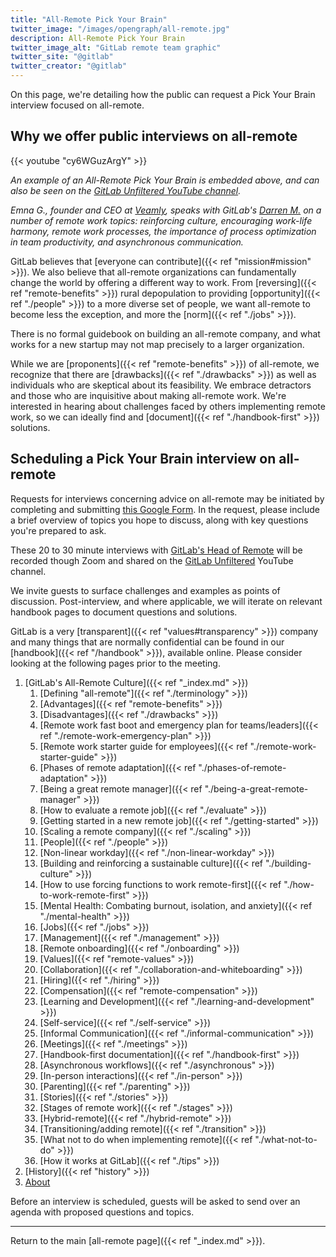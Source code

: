 ```yaml
---
title: "All-Remote Pick Your Brain"
twitter_image: "/images/opengraph/all-remote.jpg"
description: All-Remote Pick Your Brain
twitter_image_alt: "GitLab remote team graphic"
twitter_site: "@gitlab"
twitter_creator: "@gitlab"
---
```


On this page, we're detailing how the public can request a Pick Your Brain interview focused on all-remote.

## Why we offer public interviews on all-remote

{{< youtube "cy6WGuzArgY" >}}

*An example of an All-Remote Pick Your Brain is embedded above, and can also be seen on the [GitLab Unfiltered YouTube channel](https://www.youtube.com/channel/UCMtZ0sc1HHNtGGWZFDRTh5A).*

*Emna G., founder and CEO at [Veamly](https://veamly.com), speaks with GitLab's [Darren M.](https://twitter.com/darrenmurph) on a number of remote work topics: reinforcing culture, encouraging work-life harmony, remote work processes, the importance of process optimization in team productivity, and asynchronous communication.*

GitLab believes that [everyone can contribute]({{< ref "mission#mission" >}}). We also believe that all-remote organizations can fundamentally change the world by offering a different way to work. From [reversing]({{< ref "remote-benefits" >}}) rural depopulation to providing [opportunity]({{< ref "./people" >}}) to a more diverse set of people, we want all-remote to become less the exception, and more the [norm]({{< ref "./jobs" >}}).

There is no formal guidebook on building an all-remote company, and what works for a new startup may not map precisely to a larger organization.

While we are [proponents]({{< ref "remote-benefits" >}}) of all-remote, we recognize that there are [drawbacks]({{< ref "./drawbacks" >}}) as well as individuals who are skeptical about its feasibility. We embrace detractors and those who are inquisitive about making all-remote work. We're interested in hearing about challenges faced by others implementing remote work, so we can ideally find and [document]({{< ref "./handbook-first" >}}) solutions.

## Scheduling a Pick Your Brain interview on all-remote

Requests for interviews concerning advice on all-remote may be initiated by completing and submitting [this Google Form](https://docs.google.com/forms/d/1TNdIIDYRJJGzTlbEN2kI_ok6XV9ieHqk2CtnGla4clw/edit). In the request, please include a brief overview of topics you hope to discuss, along with key questions you're prepared to ask.

These 20 to 30 minute interviews with [GitLab's Head of Remote](https://gitlab.com/dmurph) will be recorded though Zoom and shared on the [GitLab Unfiltered](https://www.youtube.com/channel/UCMtZ0sc1HHNtGGWZFDRTh5A) YouTube channel.

We invite guests to surface challenges and examples as points of discussion. Post-interview, and where applicable, we will iterate on relevant handbook pages to document questions and solutions.

GitLab is a very [transparent]({{< ref "values#transparency" >}}) company and many things that are normally confidential can be found in our [handbook]({{< ref "/handbook" >}}), available online. Please consider looking at the following pages prior to the meeting.

1. [GitLab's All-Remote Culture]({{< ref "_index.md" >}})
    1. [Defining "all-remote"]({{< ref "./terminology" >}})
    1. [Advantages]({{< ref "remote-benefits" >}})
    1. [Disadvantages]({{< ref "./drawbacks" >}})
    1. [Remote work fast boot and emergency plan for teams/leaders]({{< ref "./remote-work-emergency-plan" >}})
    1. [Remote work starter guide for employees]({{< ref "./remote-work-starter-guide" >}})
    1. [Phases of remote adaptation]({{< ref "./phases-of-remote-adaptation" >}})
    1. [Being a great remote manager]({{< ref "./being-a-great-remote-manager" >}})
    1. [How to evaluate a remote job]({{< ref "./evaluate" >}})
    1. [Getting started in a new remote job]({{< ref "./getting-started" >}})
    1. [Scaling a remote company]({{< ref "./scaling" >}})
    1. [People]({{< ref "./people" >}})
    1. [Non-linear workday]({{< ref "./non-linear-workday" >}})
    1. [Building and reinforcing a sustainable culture]({{< ref "./building-culture" >}})
    1. [How to use forcing functions to work remote-first]({{< ref "./how-to-work-remote-first" >}})
    1. [Mental Health: Combating burnout, isolation, and anxiety]({{< ref "./mental-health" >}})
    1. [Jobs]({{< ref "./jobs" >}})
    1. [Management]({{< ref "./management" >}})
    1. [Remote onboarding]({{< ref "./onboarding" >}})
    1. [Values]({{< ref "remote-values" >}})
    1. [Collaboration]({{< ref "./collaboration-and-whiteboarding" >}})
    1. [Hiring]({{< ref "./hiring" >}})
    1. [Compensation]({{< ref "remote-compensation" >}})
    1. [Learning and Development]({{< ref "./learning-and-development" >}})
    1. [Self-service]({{< ref "./self-service" >}})
    1. [Informal Communication]({{< ref "./informal-communication" >}})
    1. [Meetings]({{< ref "./meetings" >}})
    1. [Handbook-first documentation]({{< ref "./handbook-first" >}})
    1. [Asynchronous workflows]({{< ref "./asynchronous" >}})
    1. [In-person interactions]({{< ref "./in-person" >}})
    1. [Parenting]({{< ref "./parenting" >}})
    1. [Stories]({{< ref "./stories" >}})
    1. [Stages of remote work]({{< ref "./stages" >}})
    1. [Hybrid-remote]({{< ref "./hybrid-remote" >}})
    1. [Transitioning/adding remote]({{< ref "./transition" >}})
    1. [What not to do when implementing remote]({{< ref "./what-not-to-do" >}})
    1. [How it works at GitLab]({{< ref "./tips" >}})
1. [History]({{< ref "history" >}})
1. [About](https://about.gitlab.com/company)

Before an interview is scheduled, guests will be asked to send over an agenda with proposed questions and topics.

----
Return to the main [all-remote page]({{< ref "_index.md" >}}).
